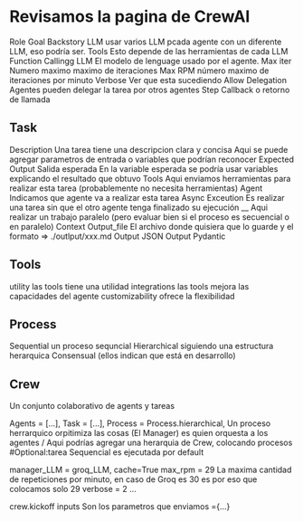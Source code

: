 # Revisamos la pagina de CrewAI
Role
Goal
Backstory
LLM usar varios LLM pcada agente con un diferente LLM, eso podría ser.
Tools Esto depende de las herramientas de cada LLM
Function Callingg LLM El modelo de lenguage usado por el agente.
Max iter Numero maximo maximo de iteraciones
Max RPM número maximo de iteraciones por minuto
Verbose Ver que esta sucediendo
Allow Delegation Agentes pueden delegar la tarea por otros agentes
Step Callback o retorno de llamada


## Task
Description Una tarea tiene una descripcion clara y concisa Aqui se puede agregar parametros de entrada o variables que podrían reconocer
Expected Output Salida esperada En la variable esperada se podría usar variables explicando el resultado que obtuvo
Tools Aqui enviamos herramientas para realizar esta tarea (probablemente no necesita herramientas)
Agent Indicamos que agente va a realizar esta tarea
Async Exceution Es realizar una tarea sin que el otro agente tenga finalizado su ejecución __ Aqui realizar un trabajo paralelo (pero evaluar bien si el proceso es secuencial o en paralelo)
Context 
Output_file El archivo donde quisiera que lo guarde y el formato => ./outlput/xxx.md
    Output JSON
    Output Pydantic

## Tools
utility las tools tiene una utilidad
integrations las tools mejora las capacidades del agente
customizability ofrece la flexibilidad

## Process
Sequential un proceso sequncial
Hierarchical siguiendo una estructura herarquica
Consensual (ellos indican que está en desarrollo)

## Crew
Un conjunto colaborativo de agents y tareas

Agents = [...],
Task = [...],
Process = Process.hierarchical, Un proceso herrarquico orpitimiza las cosas (El Manager) es quien orquesta a los agentes /  Aqui podrías agregar una herarquia de Crew, colocando    procesos        #Optional:tarea Sequencial es ejecutada por default

manager_LLM = groq_LLM,
cache=True
max_rpm = 29 La maxima cantidad de repeticiones por minuto, en caso de Groq es 30 es por eso que colocamos solo 29
verbose = 2 
...

crew.kickoff
inputs Son los parametros que enviamos ={...}